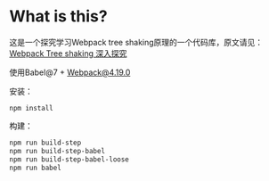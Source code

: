 # What is this?
这是一个探究学习Webpack tree shaking原理的一个代码库，原文请见：[Webpack Tree shaking 深入探究](https://juejin.im/post/5bb8ef58f265da0a972e3434)

使用Babel@7 + Webpack@4.19.0

安装：
```
npm install
```

构建：
```bash
npm run build-step
npm run build-step-babel
npm run build-step-babel-loose
npm run babel
```
